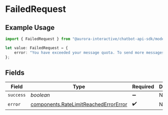# FailedRequest

## Example Usage

```typescript
import { FailedRequest } from "@aurora-interactive/chatbot-api-sdk/models/components";

let value: FailedRequest = {
    error: "You have exceeded your message quota. To send more messages, please upgrade your plan or wait until your subscription renews.",
};
```

## Fields

| Field                                                                                          | Type                                                                                           | Required                                                                                       | Description                                                                                    |
| ---------------------------------------------------------------------------------------------- | ---------------------------------------------------------------------------------------------- | ---------------------------------------------------------------------------------------------- | ---------------------------------------------------------------------------------------------- |
| `success`                                                                                      | *boolean*                                                                                      | :heavy_minus_sign:                                                                             | N/A                                                                                            |
| `error`                                                                                        | [components.RateLimitReachedErrorError](../../models/components/ratelimitreachederrorerror.md) | :heavy_check_mark:                                                                             | N/A                                                                                            |